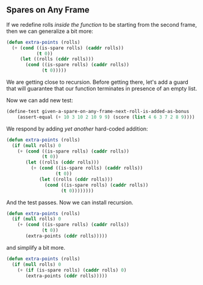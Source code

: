 ## Spares on Any Frame

If we redefine rolls _inside the function_ to be starting from the second frame, then we can generalize a bit more:
```lisp
(defun extra-points (rolls)
  (+ (cond ((is-spare rolls) (caddr rolls))
           (t 0))
     (let ((rolls (cddr rolls)))
       (cond ((is-spare rolls) (caddr rolls))
             (t 0)))))
```
We are getting close to recursion. Before getting there, let's add a guard that will guarantee that our function terminates in presence of an empty list. 

Now we can add new test:
```lisp
(define-test given-a-spare-on-any-frame-next-roll-is-added-as-bonus
    (assert-equal (+ 10 3 10 2 10 9 9) (score (list 4 6 3 7 2 8 9))))
```
We respond by adding _yet another_ hard-coded addition:

```lisp
(defun extra-points (rolls)
  (if (null rolls) 0
    (+ (cond ((is-spare rolls) (caddr rolls))
             (t 0))
       (let ((rolls (cddr rolls)))
         (+ (cond ((is-spare rolls) (caddr rolls))
                  (t 0))
            (let ((rolls (cddr rolls)))
              (cond ((is-spare rolls) (caddr rolls))
                    (t 0))))))))
```
And the test passes. Now we can install recursion.
```lisp
(defun extra-points (rolls)
  (if (null rolls) 0
    (+ (cond ((is-spare rolls) (caddr rolls))
             (t 0))
       (extra-points (cddr rolls)))))
```
and simplify a bit more.
```lisp
(defun extra-points (rolls)
  (if (null rolls) 0
    (+ (if (is-spare rolls) (caddr rolls) 0)
       (extra-points (cddr rolls)))))
```

